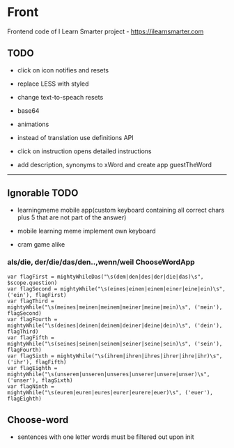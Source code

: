 # Front

Frontend code of I Learn Smarter project - https://ilearnsmarter.com

## TODO

- click on icon notifies and resets

- replace LESS with styled

- change text-to-speach resets

- base64

- animations

- instead of translation use definitions API

- click on instruction opens detailed instructions

- add description, synonyms to xWord and create app guestTheWord

---

## Ignorable TODO

- learningmeme mobile app(custom keyboard containing all correct chars plus 5 that are not part of the answer)

- mobile learning meme implement own keyboard

- cram game alike

### als/die, der/die/das/den..,wenn/weil ChooseWordApp

```
var flagFirst = mightyWhileDas("\s(dem|den|des|der|die|das)\s", $scope.question)
var flagSecond = mightyWhile("\s(eines|einen|einem|einer|eine|ein)\s", ('ein'), flagFirst)
var flagThird = mightyWhile("\s(meines|meinen|meinem|meiner|meine|mein)\s", ('mein'), flagSecond)
var flagFourth = mightyWhile("\s(deines|deinen|deinem|deiner|deine|dein)\s", ('dein'), flagThird)
var flagFifth = mightyWhile("\s(seines|seinen|seinem|seiner|seine|sein)\s", ('sein'), flagFourth)
var flagSixth = mightyWhile("\s(ihrem|ihren|ihres|ihrer|ihre|ihr)\s", ('ihr'), flagFifth)
var flagEighth = mightyWhile("\s(unserem|unseren|unseres|unserer|unsere|unser)\s", ('unser'), flagSixth)
var flagNinth = mightyWhile("\s(eurem|euren|eures|eurer|eurere|euer)\s", ('euer'), flagEighth)
```

## Choose-word

- sentences with one letter words must be filtered out upon init
